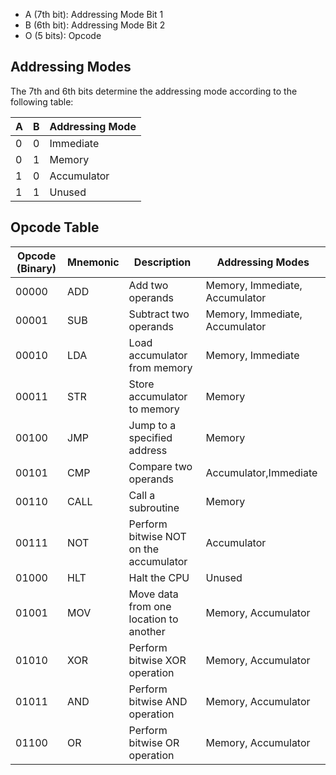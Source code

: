 
- A (7th bit): Addressing Mode Bit 1
- B (6th bit): Addressing Mode Bit 2
- O (5 bits): Opcode

## Addressing Modes

The 7th and 6th bits determine the addressing mode according to the following table:

| A | B | Addressing Mode |
|---|---|------------------|
| 0 | 0 | Immediate        |
| 0 | 1 | Memory            |
| 1 | 0 | Accumulator       |
| 1 | 1 | Unused            |

## Opcode Table


| Opcode (Binary) | Mnemonic | Description                             | Addressing Modes                 |
|------------------|----------|-----------------------------------------|----------------------------------|
| 00000            | ADD      | Add two operands                        | Memory, Immediate,  Accumulator              |
| 00001            | SUB      | Subtract two operands                   | Memory, Immediate, Accumulator              |
| 00010            | LDA      | Load accumulator from memory            | Memory, Immediate                           |
| 00011            | STR      | Store accumulator to memory             | Memory                           |
| 00100            | JMP      | Jump to a specified address             | Memory                           |
| 00101            | CMP      | Compare two operands                    |Accumulator,Immediate             |
| 00110            | CALL     | Call a subroutine                       | Memory                           |
| 00111            | NOT      | Perform bitwise NOT on the accumulator | Accumulator                      |
| 01000            | HLT      | Halt the CPU                            | Unused                           |
| 01001            | MOV      | Move data from one location to another  | Memory, Accumulator              |
| 01010            | XOR      | Perform bitwise XOR operation           | Memory, Accumulator              |
| 01011            | AND      | Perform bitwise AND operation           | Memory, Accumulator              |
| 01100            | OR       | Perform bitwise OR operation            | Memory, Accumulator              |




